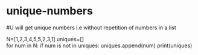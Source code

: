 # unique-numbers
#U will get unique numbers i.e without repetition of numbers in a list



N=[1,2,3,4,5,5,2,3,1]
uniques=[]   
for num in N:
    if num is not in uniques:
           uniques.append(num)
print(uniques)
